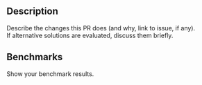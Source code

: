 ## Description

Describe the changes this PR does (and why, link to issue, if any).	 
If alternative solutions are evaluated, discuss them briefly.

## Benchmarks

Show your benchmark results.
